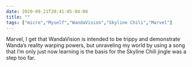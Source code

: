 ```yaml
---
date: 2020-09-21T20:41:05-04:00
title: ""
tags: ["micro","Myself","WandaVision","Skyline Chili","Marvel"]
---
```

Marvel, I get that WandaVision is intended to be trippy and demonstrate Wanda’s reality warping powers, but unraveling my world by using a song that I’m only just now learning is the basis for the Skyline Chili jingle was a step too far.
